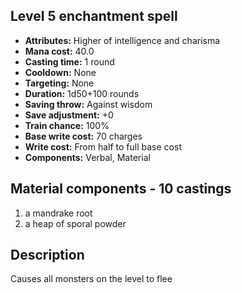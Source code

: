 ## Level 5 enchantment spell
- **Attributes:** Higher of intelligence and charisma
- **Mana cost:** 40.0
- **Casting time:** 1 round
- **Cooldown:** None
- **Targeting:** None
- **Duration:** 1d50+100 rounds
- **Saving throw:** Against wisdom
- **Save adjustment:** +0
- **Train chance:** 100%
- **Base write cost:** 70 charges
- **Write cost:** From half to full base cost
- **Components:** Verbal, Material
## Material components - 10 castings
1. a mandrake root
2. a heap of sporal powder
## Description
Causes all monsters on the level to flee
